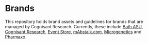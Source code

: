 # Brands

This repository holds brand assets and guidelines for brands that are managed by Cognisant Research. Currently, these include [Bath ASU](https://bathasu.com), [Cognisant Research](http://cognisantresearch.com), [Event Store](https://geteventstore.com), [mAbstalk.com](http://mabstalk.com), [Microgenetics](http://microgenetics.co.uk) and [Pharmaxo](http://pharmaxo.com).
